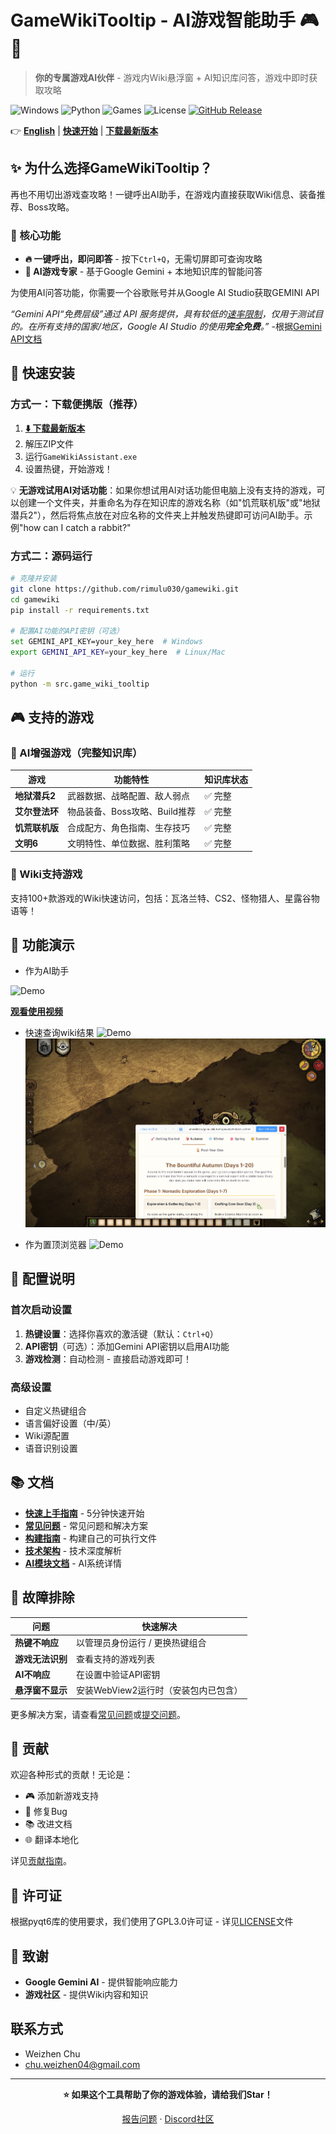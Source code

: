 # GameWikiTooltip - AI游戏智能助手 🎮🤖

> **你的专属游戏AI伙伴** - 游戏内Wiki悬浮窗 + AI知识库问答，游戏中即时获取攻略

![Windows](https://img.shields.io/badge/平台-Windows%2010%2F11-blue?logo=windows)
![Python](https://img.shields.io/badge/Python-3.8%2B-green?logo=python)
![Games](https://img.shields.io/badge/AI游戏-4款支持-orange?logo=gamepad)
![License](https://img.shields.io/badge/许可证-GPL3.0-yellow)
[![GitHub Release](https://img.shields.io/github/v/release/rimulu030/gamewiki?include_prereleases)](https://github.com/rimulu030/gamewiki/releases)

👉 **[English](README.md)** | **[快速开始](#-快速安装)** | **[下载最新版本](https://github.com/rimulu030/gamewiki/releases/download/v1.0.0/GameWikiAssistant.zip)**

## ✨ 为什么选择GameWikiTooltip？

再也不用切出游戏查攻略！一键呼出AI助手，在游戏内直接获取Wiki信息、装备推荐、Boss攻略。

### 🎯 核心功能

- **🔥 一键呼出，即问即答** - 按下`Ctrl+Q`，无需切屏即可查询攻略
- **🤖 AI游戏专家** - 基于Google Gemini + 本地知识库的智能问答

为使用AI问答功能，你需要一个谷歌账号并从Google AI Studio获取GEMINI API

_“Gemini API“免费层级”通过 API 服务提供，具有较低的[速率限制](https://ai.google.dev/gemini-api/docs/rate-limits#free-tier)，仅用于测试目的。在所有支持的国家/地区，Google AI Studio 的使用**完全免费**。”_ -根据[Gemini API文档](https://ai.google.dev/gemini-api/docs/pricing)

## 🚀 快速安装

### 方式一：下载便携版（推荐）
1. **[⬇️ 下载最新版本](https://github.com/rimulu030/gamewiki/releases/download/v1.0.0/GameWikiAssistant.zip)**
2. 解压ZIP文件
3. 运行`GameWikiAssistant.exe`
4. 设置热键，开始游戏！

💡 **无游戏试用AI对话功能**：如果你想试用AI对话功能但电脑上没有支持的游戏，可以创建一个文件夹，并重命名为存在知识库的游戏名称（如"饥荒联机版"或"地狱潜兵2"），然后将焦点放在对应名称的文件夹上并触发热键即可访问AI助手。示例"how can I catch a rabbit?"

### 方式二：源码运行
```bash
# 克隆并安装
git clone https://github.com/rimulu030/gamewiki.git
cd gamewiki
pip install -r requirements.txt

# 配置AI功能的API密钥（可选）
set GEMINI_API_KEY=your_key_here  # Windows
export GEMINI_API_KEY=your_key_here  # Linux/Mac

# 运行
python -m src.game_wiki_tooltip
```

## 🎮 支持的游戏

### 🤖 AI增强游戏（完整知识库）
| 游戏 | 功能特性 | 知识库状态 |
|------|----------|------------|
| **地狱潜兵2** | 武器数据、战略配置、敌人弱点 | ✅ 完整 |
| **艾尔登法环** | 物品装备、Boss攻略、Build推荐 | ✅ 完整 |
| **饥荒联机版** | 合成配方、角色指南、生存技巧 | ✅ 完整 |
| **文明6** | 文明特性、单位数据、胜利策略 | ✅ 完整 |

### 📖 Wiki支持游戏
支持100+款游戏的Wiki快速访问，包括：瓦洛兰特、CS2、怪物猎人、星露谷物语等！

## 📸 功能演示
- 作为AI助手

![Demo](data/demo1.gif)

**[观看使用视频](https://your-video-or-doc-link)**

- 快速查询wiki结果
![Demo](data/demo3.gif)
![Demo](data/demo4.png)

- 作为置顶浏览器
![Demo](data/demo2.gif)

  
## 🔧 配置说明

### 首次启动设置
1. **热键设置**：选择你喜欢的激活键（默认：`Ctrl+Q`）
2. **API密钥**（可选）：添加Gemini API密钥以启用AI功能
3. **游戏检测**：自动检测 - 直接启动游戏即可！

### 高级设置
- 自定义热键组合
- 语言偏好设置（中/英）
- Wiki源配置
- 语音识别设置

## 📚 文档

- **[快速上手指南](docs/QUICKSTART.md)** - 5分钟快速开始
- **[常见问题](docs/FAQ.md)** - 常见问题和解决方案
- **[构建指南](docs/BUILD.md)** - 构建自己的可执行文件
- **[技术架构](docs/ARCHITECTURE.md)** - 技术深度解析
- **[AI模块文档](src/game_wiki_tooltip/ai/README.zh-CN.md)** - AI系统详情

## 🐛 故障排除

| 问题 | 快速解决 |
|------|----------|
| **热键不响应** | 以管理员身份运行 / 更换热键组合 |
| **游戏无法识别** | 查看支持的游戏列表|
| **AI不响应** | 在设置中验证API密钥 |
| **悬浮窗不显示** | 安装WebView2运行时（安装包内已包含） |

更多解决方案，请查看[常见问题](docs/FAQ.md)或[提交问题](https://github.com/rimulu030/gamewiki/issues)。

## 🤝 贡献

欢迎各种形式的贡献！无论是：
- 🎮 添加新游戏支持
- 🐛 修复Bug
- 📚 改进文档
- 🌐 翻译本地化

详见[贡献指南](docs/CONTRIBUTING.md)。

## 📄 许可证

根据pyqt6库的使用要求，我们使用了GPL3.0许可证 - 详见[LICENSE](LICENSE)文件

## 🙏 致谢

- **Google Gemini AI** - 提供智能响应能力
- **游戏社区** - 提供Wiki内容和知识

## 联系方式

- Weizhen Chu
- chu.weizhen04@gmail.com
---

<div align="center">

**⭐ 如果这个工具帮助了你的游戏体验，请给我们Star！**

[报告问题](https://github.com/rimulu030/gamewiki/issues) · [Discord社区](https://discord.gg/5HHjNdmYtm)

</div>
